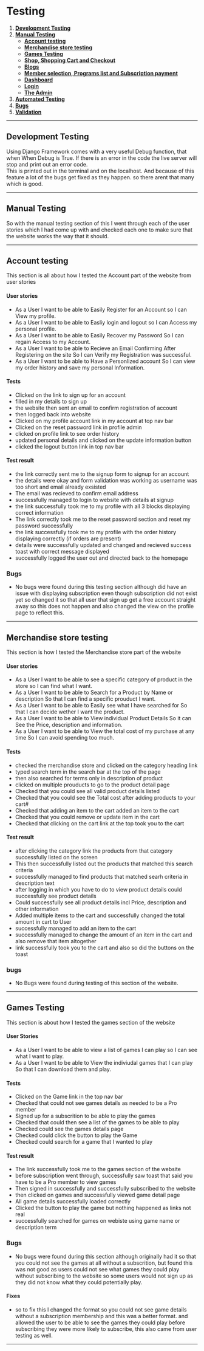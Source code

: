 # Testing

1. [**Development Testing**](#development-testing)
2. [**Manual Testing**](#manual-testing)
   - [**Account testing**](#account-testing)
   - [**Merchandise store testing**](#merchandise-store-testing)
   - [**Games Testing**](#games-testing)
   - [**Shop, Shopping Cart and  Checkout**](#shop-shopping-cart-and-checkout)
   - [**Blogs**](#blogs)
   - [**Member selection, Programs list and Subscription payment**](#member-selection-orograms-list-subscription-payment)
   - [**Dashboard**](#dashboard)
   - [**Login**](#login)
   - [**The Admin**](#the-admin)
3. [**Automated Testing**](#automated-testing)
4. [**Bugs**](#bugs)
5. [**Validation**](#validation)

---

## Development Testing

Using Django Framework comes with a very useful Debug function, that when When Debug is True. If there is an error in the code the live server will stop and print out an error code. \
This is printed out in the terminal and on the localhost. And because of this feature a lot of the bugs get fixed as they happen. so there arent that many which is good.

---

## Manual Testing

So with the manual testing section of this I went through each of the user stories which I had come up with and checked each one to 
make sure that the website works the way that it should.

---

## Account testing

This section is all about how I tested the Account part of the website from user stories

#### User stories

- As a User I want to be able to Easily Register for an Account so I can View my profile.
- As a User I want to be able to Easliy login and logout so I can Access my personal profile.
- As a User I want to be able to Easily Recover my Password So I can regain Access to my Account.
- As a User I want to be able to Recieve an Email Confirming After Registering on the site So I can Verify my Registration was successful.
- As a User I want to be able to Have a Personlized account So I can view my order history and save my personal Information.

#### Tests

- Clicked on the link to sign up for an account
- filled in my details to sign up
- the website then sent an email to confirm registration of account
- then logged back into website
- Clicked on my profile account link in my account at top nav bar
- Clicked on the reset password link in profile admin
- clicked on profile link to see order history
- updated personal details and clicked on the update information button
- clicked the logout button link in top nav bar

#### Test result

- the link correctly sent me to the signup form to signup for an account
- the details were okay and form validation was working as username was too short and email already exsisted
- The email was recieved to confirm email address
- successfully managed to login to website with details at signup
- the link successfully took me to my profile with all 3 blocks displaying correct information
- The link correctly took me to the reset password section and reset my password successfully
- the link successfully took me to my profile with the order history displaying correctly (if orders are present)
- details were successfully updated and changed and recieved success toast with correct message displayed
- successfully logged the user out and directed back to the homepage

### Bugs 

- No bugs were found during this testing section although did have an issue with displaying subscription even though subscription did
not exist yet so changed it so that all user that sign up get a free account straight away so this does not happen
and also changed the view on the profile page to reflect this.

---

## Merchandise store testing

This section is how I tested the Merchandise store part of the website

#### User stories

- As a User I want to be able to see a specific category of product in the store so I can find what I want.
- As a User I want to be able to Search for a Product by Name or description So that I can find a specific prouduct I want.
- As a User I want to be able to Easily see what I have searched for So that I can decide wether I want the product.
- As a User I want to be able to View individual Product Details So it can See the Price, description and information.
- As a User I want to be able to View the total cost of my purchase at any time So I can avoid spending too much.

#### Tests

- checked the merchandise store and clicked on the category heading link
- typed search term in the search bar at the top of the page
- then also searched for terms only in description of product
- clicked on multiple prouducts to go to the product detail page
- Checked that you could see all valid product details listed
- Checked that you could see the Total cost after adding products to your cart#
- Checked that adding an item to the cart added an item to the cart
- Checked that you could remove or update item in the cart
- Checked that clicking on the cart link at the top took you to the cart

#### Test result

- after clicking the category link the products from that category successfully listed on the screen
- This then successfully listed out the products that matched this search criteria
- successfully managed to find products that matched searh criteria in description text
- after logging in which you have to do to view product details could successfully see product details
- Could successfully see all product details incl Price, description and other information
- Added multiple items to the cart and successfully changed the total amount in cart to User
- successfully managed to add an item to the cart
- successfully managed to change the amount of an item in the cart and also remove that item altogether
- link successfully took you to the cart and also so did the buttons on the toast

### bugs

- No Bugs were found during testing of this section of the website.

---

## Games Testing

This section is about how I tested the games section of the website

#### User Stories

- As a User I want to be able to view a list of games I can play so I can see what I want to play.
- As a User I want to be able to View the indiviudal games that I can play So that I can download them and play.

#### Tests

- Clicked on the Game link in the top nav bar
- Checked that could not see games details as needed to be a Pro member
- Signed up for a subscrition to be able to play the games
- Checked that could then see a list of the games to be able to play
- Checked could see the games details page
- Checked could click the button to play the Game
- Checked could search for a game that I wanted to play

#### Test result

- The link successfully took me to the games section of the website 
- before subscription went through, successfully saw toast that said you have to be a Pro member to view games
- Then signed in successfully and successfully subscribed to the website
- then clicked on games and successfully viewed game detail page
- All game details successfully loaded correctly
- Clicked the button to play the game but nothing happened as links not real
- successfully searched for games on webiste using game name or description term

### Bugs

- No bugs were found during this section although originally had it so that you could not see the games at all without a subscrition, but
found this was not good as users could not see what games they could play without subscribing to the website so some users would not sign up
as they did not know what they could potentially play. 

#### Fixes

- so to fix this I changed the format so you could not see game details without a subscription membership and this was a better format.
and allowed the user to be able to see the games they could play before subscribing they were more likely to subscribe, this
also came from user testing as well.

---

